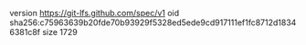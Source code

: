version https://git-lfs.github.com/spec/v1
oid sha256:c75963639b20fde70b93929f5328ed5ede9cd917111ef1fc8712d18346381c8f
size 1729
